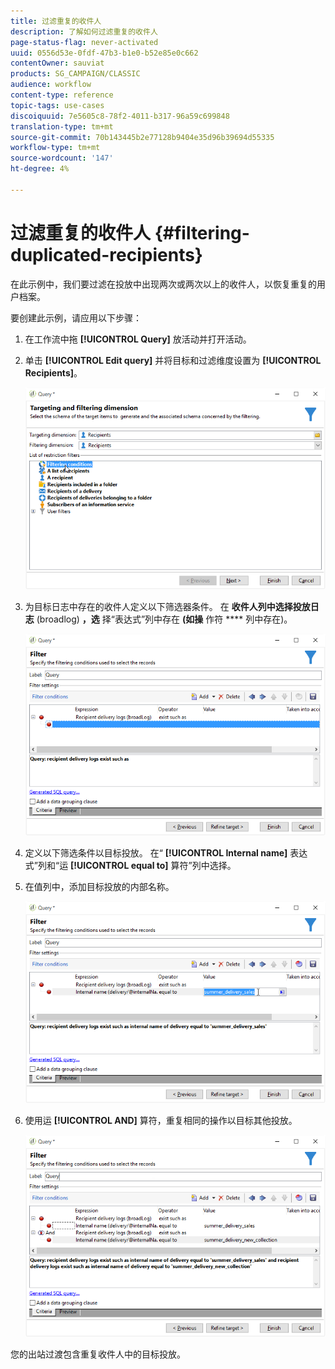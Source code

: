 ```yaml
---
title: 过滤重复的收件人
description: 了解如何过滤重复的收件人
page-status-flag: never-activated
uuid: 0556d53e-0fdf-47b3-b1e0-b52e85e0c662
contentOwner: sauviat
products: SG_CAMPAIGN/CLASSIC
audience: workflow
content-type: reference
topic-tags: use-cases
discoiquuid: 7e5605c8-78f2-4011-b317-96a59c699848
translation-type: tm+mt
source-git-commit: 70b143445b2e77128b9404e35d96b39694d55335
workflow-type: tm+mt
source-wordcount: '147'
ht-degree: 4%

---
```



# 过滤重复的收件人 {#filtering-duplicated-recipients}

在此示例中，我们要过滤在投放中出现两次或两次以上的收件人，以恢复重复的用户档案。

要创建此示例，请应用以下步骤：

1. 在工作流中拖 **[!UICONTROL Query]** 放活动并打开活动。
1. 单击 **[!UICONTROL Edit query]** 并将目标和过滤维度设置为 **[!UICONTROL Recipients]**。

   ![](assets/query_recipients_1.png)

1. 为目标日志中存在的收件人定义以下筛选器条件。 在 **收件人列中选择投放日志** (broadlog) **，选** 择“表达式”列中存在 **(如操** 作符 **** 列中存在)。

   ![](assets/query_recipients_2.png)

1. 定义以下筛选条件以目标投放。 在“ **[!UICONTROL Internal name]** 表达式”列和“运 **[!UICONTROL equal to]** 算符”列中选择。
1. 在值列中，添加目标投放的内部名称。

   ![](assets/query_recipients_3.png)

1. 使用运 **[!UICONTROL AND]** 算符，重复相同的操作以目标其他投放。

   ![](assets/query_recipients_4.png)

您的出站过渡包含重复收件人中的目标投放。
